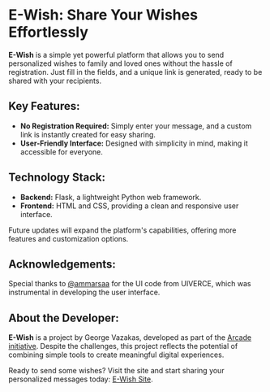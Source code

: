<h1>E-Wish: Share Your Wishes Effortlessly</h1>
<p><strong>E-Wish</strong> is a simple yet powerful platform that allows you to send personalized wishes to family and loved ones without the hassle of registration. Just fill in the fields, and a unique link is generated, ready to be shared with your recipients.</p>
<h2>Key Features:</h2>
    <ul>
        <li><strong>No Registration Required:</strong> Simply enter your message, and a custom link is instantly created for easy sharing.</li>
        <li><strong>User-Friendly Interface:</strong> Designed with simplicity in mind, making it accessible for everyone.</li>
    </ul>
<h2>Technology Stack:</h2>
    <ul>
        <li><strong>Backend:</strong> Flask, a lightweight Python web framework.</li>
        <li><strong>Frontend:</strong> HTML and CSS, providing a clean and responsive user interface.</li>
    </ul>
<p>Future updates will expand the platform's capabilities, offering more features and customization options.</p>

<h2>Acknowledgements:</h2>
<p>Special thanks to <a href="https://github.com/ammarsaa">@ammarsaa</a> for the UI code from UIVERCE, which was instrumental in developing the user interface.</p>

<h2>About the Developer:</h2>
<p><strong>E-Wish</strong> is a project by George Vazakas, developed as part of the <a href="https://hackclub.com/arcade/?param=slack">Arcade initiative</a>. Despite the challenges, this project reflects the potential of combining simple tools to create meaningful digital experiences.</p>

<p>Ready to send some wishes? Visit the site and start sharing your personalized messages today: <a href="https://geovaz09.pythonanywhere.com/ewish/">E-Wish Site</a>.</p>
